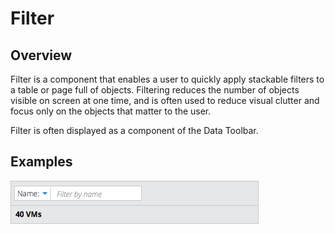 # Filter

## Overview
Filter is a component that enables a user to quickly apply stackable filters to a table or page full of objects. Filtering reduces the number of objects visible on screen at one time, and is often used to reduce visual clutter and focus only on the objects that matter to the user.

Filter is often displayed as a component of the Data Toolbar.

## Examples
![Image of filter](img/filter.png)
